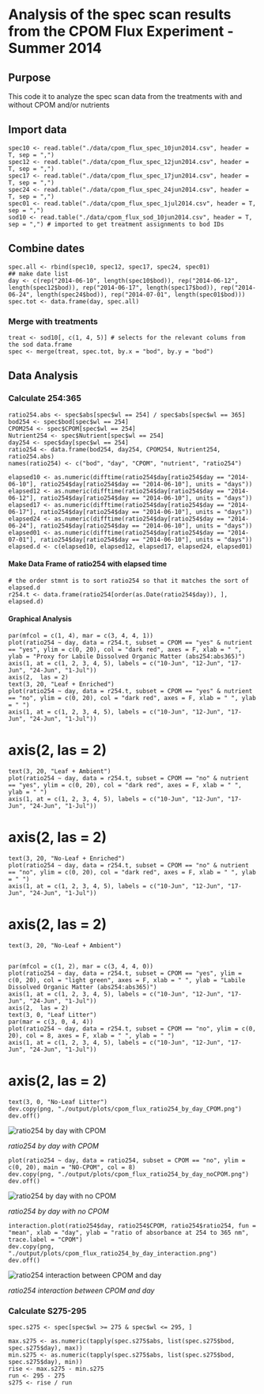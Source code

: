 # Analysis of the spec scan results from the CPOM Flux Experiment - Summer 2014

## Purpose

This code it to analyze the spec scan data from the treatments with and without CPOM and/or nutrients

## Import data

    spec10 <- read.table("./data/cpom_flux_spec_10jun2014.csv", header = T, sep = ",")
    spec12 <- read.table("./data/cpom_flux_spec_12jun2014.csv", header = T, sep = ",")
    spec17 <- read.table("./data/cpom_flux_spec_17jun2014.csv", header = T, sep = ",")
    spec24 <- read.table("./data/cpom_flux_spec_24jun2014.csv", header = T, sep = ",")
    spec01 <- read.table("./data/cpom_flux_spec_1jul2014.csv", header = T, sep = ",")
    sod10 <- read.table("./data/cpom_flux_sod_10jun2014.csv", header = T, sep = ",") # imported to get treatment assignments to bod IDs
## Combine dates

    spec.all <- rbind(spec10, spec12, spec17, spec24, spec01)
    ## make date list
    day <- c(rep("2014-06-10", length(spec10$bod)), rep("2014-06-12", length(spec12$bod)), rep("2014-06-17", length(spec17$bod)), rep("2014-06-24", length(spec24$bod)), rep("2014-07-01", length(spec01$bod)))
    spec.tot <- data.frame(day, spec.all)

### Merge with treatments

    treat <- sod10[, c(1, 4, 5)] # selects for the relevant colums from the sod data.frame
    spec <- merge(treat, spec.tot, by.x = "bod", by.y = "bod")

## Data Analysis

### Calculate 254:365

    ratio254.abs <- spec$abs[spec$wl == 254] / spec$abs[spec$wl == 365]
    bod254 <- spec$bod[spec$wl == 254]
    CPOM254 <- spec$CPOM[spec$wl == 254]
    Nutrient254 <- spec$Nutrient[spec$wl == 254]
    day254 <- spec$day[spec$wl == 254]
    ratio254 <- data.frame(bod254, day254, CPOM254, Nutrient254, ratio254.abs)
    names(ratio254) <- c("bod", "day", "CPOM", "nutrient", "ratio254")

    elapsed10 <- as.numeric(difftime(ratio254$day[ratio254$day == "2014-06-10"], ratio254$day[ratio254$day == "2014-06-10"], units = "days"))
    elapsed12 <- as.numeric(difftime(ratio254$day[ratio254$day == "2014-06-12"], ratio254$day[ratio254$day == "2014-06-10"], units = "days"))
    elapsed17 <- as.numeric(difftime(ratio254$day[ratio254$day == "2014-06-17"], ratio254$day[ratio254$day == "2014-06-10"], units = "days"))
    elapsed24 <- as.numeric(difftime(ratio254$day[ratio254$day == "2014-06-24"], ratio254$day[ratio254$day == "2014-06-10"], units = "days"))
    elapsed01 <- as.numeric(difftime(ratio254$day[ratio254$day == "2014-07-01"], ratio254$day[ratio254$day == "2014-06-10"], units = "days"))
    elapsed.d <- c(elapsed10, elapsed12, elapsed17, elapsed24, elapsed01)

#### Make Data Frame of ratio254 with elapsed time

    # the order stmnt is to sort ratio254 so that it matches the sort of elapsed.d
    r254.t <- data.frame(ratio254[order(as.Date(ratio254$day)), ], elapsed.d)

#### Graphical Analysis

    par(mfcol = c(1, 4), mar = c(3, 4, 4, 1))
    plot(ratio254 ~ day, data = r254.t, subset = CPOM == "yes" & nutrient == "yes", ylim = c(0, 20), col = "dark red", axes = F, xlab = " ", ylab = "Proxy for Labile Dissolved Organic Matter (abs254:abs365)")
    axis(1, at = c(1, 2, 3, 4, 5), labels = c("10-Jun", "12-Jun", "17-Jun", "24-Jun", "1-Jul"))
    axis(2,  las = 2)
    text(3, 20, "Leaf + Enriched")
    plot(ratio254 ~ day, data = r254.t, subset = CPOM == "yes" & nutrient == "no", ylim = c(0, 20), col = "dark red", axes = F, xlab = " ", ylab = " ")
    axis(1, at = c(1, 2, 3, 4, 5), labels = c("10-Jun", "12-Jun", "17-Jun", "24-Jun", "1-Jul"))
#    axis(2,  las = 2)
    text(3, 20, "Leaf + Ambient")
    plot(ratio254 ~ day, data = r254.t, subset = CPOM == "no" & nutrient == "yes", ylim = c(0, 20), col = "dark red", axes = F, xlab = " ", ylab = " ")
    axis(1, at = c(1, 2, 3, 4, 5), labels = c("10-Jun", "12-Jun", "17-Jun", "24-Jun", "1-Jul"))
 #   axis(2,  las = 2)
    text(3, 20, "No-Leaf + Enriched")
    plot(ratio254 ~ day, data = r254.t, subset = CPOM == "no" & nutrient == "no", ylim = c(0, 20), col = "dark red", axes = F, xlab = " ", ylab = " ")
    axis(1, at = c(1, 2, 3, 4, 5), labels = c("10-Jun", "12-Jun", "17-Jun", "24-Jun", "1-Jul"))
  #  axis(2,  las = 2)
    text(3, 20, "No-Leaf + Ambient")


    par(mfcol = c(1, 2), mar = c(3, 4, 4, 0))
    plot(ratio254 ~ day, data = r254.t, subset = CPOM == "yes", ylim = c(0, 20), col = "light green", axes = F, xlab = " ", ylab = "Labile Dissolved Organic Matter (abs254:abs365)")
    axis(1, at = c(1, 2, 3, 4, 5), labels = c("10-Jun", "12-Jun", "17-Jun", "24-Jun", "1-Jul"))
    axis(2,  las = 2)
    text(3, 0, "Leaf Litter")
    par(mar = c(3, 0, 4, 4))
    plot(ratio254 ~ day, data = r254.t, subset = CPOM == "no", ylim = c(0, 20), col = 8, axes = F, xlab = " ", ylab = " ")
    axis(1, at = c(1, 2, 3, 4, 5), labels = c("10-Jun", "12-Jun", "17-Jun", "24-Jun", "1-Jul"))
#    axis(2,  las = 2)
    text(3, 0, "No-Leaf Litter")
    dev.copy(png, "./output/plots/cpom_flux_ratio254_by_day_CPOM.png")
    dev.off()

![ratio254 by day with CPOM](../output/plots/cpom_flux_ratio254_by_day_CPOM.png)

_ratio254 by day with CPOM_

    plot(ratio254 ~ day, data = ratio254, subset = CPOM == "no", ylim = c(0, 20), main = "NO-CPOM", col = 8)
    dev.copy(png, "./output/plots/cpom_flux_ratio254_by_day_noCPOM.png")
    dev.off()

![ratio254 by day with no CPOM](../output/plots/cpom_flux_ratio254_by_day_noCPOM.png)

_ratio254 by day with no CPOM_
    
    interaction.plot(ratio254$day, ratio254$CPOM, ratio254$ratio254, fun = "mean", xlab = "day", ylab = "ratio of absorbance at 254 to 365 nm", trace.label = "CPOM")
    dev.copy(png, "./output/plots/cpom_flux_ratio254_by_day_interaction.png")
    dev.off()

![ratio254 interaction between CPOM and day](../output/plots/cpom_flux_ratio254_by_day_interaction.png)

_ratio254 interaction between CPOM and day_


### Calculate S275-295

    spec.s275 <- spec[spec$wl >= 275 & spec$wl <= 295, ]

    max.s275 <- as.numeric(tapply(spec.s275$abs, list(spec.s275$bod, spec.s275$day), max))
    min.s275 <- as.numeric(tapply(spec.s275$abs, list(spec.s275$bod, spec.s275$day), min))
    rise <- max.s275 - min.s275
    run <- 295 - 275
    s275 <- rise / run

